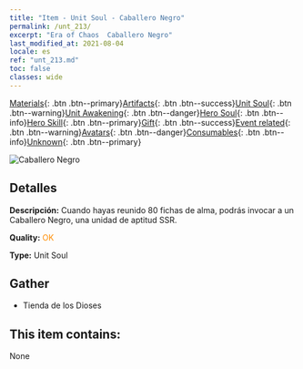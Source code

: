 ```yaml
---
title: "Item - Unit Soul - Caballero Negro"
permalink: /unt_213/
excerpt: "Era of Chaos  Caballero Negro"
last_modified_at: 2021-08-04
locale: es
ref: "unt_213.md"
toc: false
classes: wide
---
```

 [Materials](/ItemsES/){: .btn .btn--primary}[Artifacts](/ItemsES/Artifacts/){: .btn .btn--success}[Unit Soul](/ItemsES/UnitSoul/){: .btn .btn--warning}[Unit Awakening](/ItemsES/UnitAwakening/){: .btn .btn--danger}[Hero Soul](/ItemsES/HeroSoul/){: .btn .btn--info}[Hero Skill](/ItemsES/HeroSkill/){: .btn .btn--primary}[Gift](/ItemsES/Gift/){: .btn .btn--success}[Event related](/ItemsES/Events/){: .btn .btn--warning}[Avatars](/ItemsES/Avatars/){: .btn .btn--danger}[Consumables](/ItemsES/Consumables/){: .btn .btn--info}[Unknown](/ItemsES/Unknown/){: .btn .btn--primary}

 ![Caballero Negro](/images/u/ti_siwangqishi.jpg)

## Detalles
 **Descripción:** Cuando hayas reunido 80 fichas de alma, podrás invocar a un Caballero Negro, una unidad de aptitud SSR.

 **Quality:** <span style="color: #FF8C00">OK</span>

 **Type:** Unit Soul

## Gather

*    Tienda de los Dioses 

## This item contains:

  None

